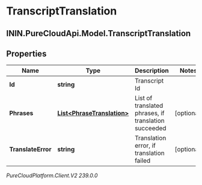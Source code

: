 # TranscriptTranslation

## ININ.PureCloudApi.Model.TranscriptTranslation

## Properties

|Name | Type | Description | Notes|
|------------ | ------------- | ------------- | -------------|
| **Id** | **string** | Transcript Id | |
| **Phrases** | [**List&lt;PhraseTranslation&gt;**](PhraseTranslation) | List of translated phrases, if translation succeeded | [optional] |
| **TranslateError** | **string** | Translation error, if translation failed | [optional] |



_PureCloudPlatform.Client.V2 239.0.0_
